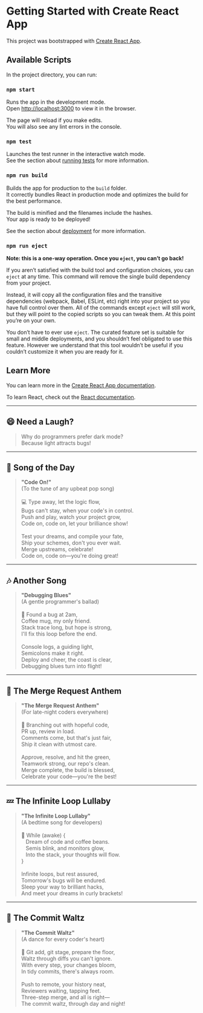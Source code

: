 # Getting Started with Create React App

This project was bootstrapped with [Create React App](https://github.com/facebook/create-react-app).

## Available Scripts

In the project directory, you can run:

### `npm start`

Runs the app in the development mode.\
Open [http://localhost:3000](http://localhost:3000) to view it in the browser.

The page will reload if you make edits.\
You will also see any lint errors in the console.

### `npm test`

Launches the test runner in the interactive watch mode.\
See the section about [running tests](https://facebook.github.io/create-react-app/docs/running-tests) for more information.

### `npm run build`

Builds the app for production to the `build` folder.\
It correctly bundles React in production mode and optimizes the build for the best performance.

The build is minified and the filenames include the hashes.\
Your app is ready to be deployed!

See the section about [deployment](https://facebook.github.io/create-react-app/docs/deployment) for more information.

### `npm run eject`

**Note: this is a one-way operation. Once you `eject`, you can’t go back!**

If you aren’t satisfied with the build tool and configuration choices, you can `eject` at any time. This command will remove the single build dependency from your project.

Instead, it will copy all the configuration files and the transitive dependencies (webpack, Babel, ESLint, etc) right into your project so you have full control over them. All of the commands except `eject` will still work, but they will point to the copied scripts so you can tweak them. At this point you’re on your own.

You don’t have to ever use `eject`. The curated feature set is suitable for small and middle deployments, and you shouldn’t feel obligated to use this feature. However we understand that this tool wouldn’t be useful if you couldn’t customize it when you are ready for it.

## Learn More

You can learn more in the [Create React App documentation](https://facebook.github.io/create-react-app/docs/getting-started).

To learn React, check out the [React documentation](https://reactjs.org/).

---

## 😄 Need a Laugh?

> Why do programmers prefer dark mode?<br>
> Because light attracts bugs!

---

## 🎵 Song of the Day

> **"Code On!"**<br>
> (To the tune of any upbeat pop song)<br><br>
> 💻 Type away, let the logic flow,<br>
> Bugs can't stay, when your code's in control.<br>
> Push and play, watch your project grow,<br>
> Code on, code on, let your brilliance show!<br>
> <br>
> Test your dreams, and compile your fate,<br>
> Ship your schemes, don't you ever wait.<br>
> Merge upstreams, celebrate!<br>
> Code on, code on—you're doing great!<br>

---

## 🎶 Another Song

> **"Debugging Blues"**<br>
> (A gentle programmer's ballad)<br><br>
> 🐞 Found a bug at 2am,<br>
> Coffee mug, my only friend.<br>
> Stack trace long, but hope is strong,<br>
> I'll fix this loop before the end.<br>
> <br>
> Console logs, a guiding light,<br>
> Semicolons make it right.<br>
> Deploy and cheer, the coast is clear,<br>
> Debugging blues turn into flight!<br>

---

## 🎤 The Merge Request Anthem

> **"The Merge Request Anthem"**<br>
> (For late-night coders everywhere)<br><br>
> 🚀 Branching out with hopeful code,<br>
> PR up, review in load.<br>
> Comments come, but that's just fair,<br>
> Ship it clean with utmost care.<br>
> <br>
> Approve, resolve, and hit the green,<br>
> Teamwork strong, our repo's clean.<br>
> Merge complete, the build is blessed,<br>
> Celebrate your code—you're the best!<br>

---

## 💤 The Infinite Loop Lullaby

> **"The Infinite Loop Lullaby"**<br>
> (A bedtime song for developers)<br><br>
> 🔁 While (awake) {<br>
>    Dream of code and coffee beans.<br>
>    Semis blink, and monitors glow,<br>
>    Into the stack, your thoughts will flow.<br>
> }<br>
> <br>
> Infinite loops, but rest assured,<br>
> Tomorrow's bugs will be endured.<br>
> Sleep your way to brilliant hacks,<br>
> And meet your dreams in curly brackets!<br>

---

## 💾 The Commit Waltz

> **"The Commit Waltz"**<br>
> (A dance for every coder's heart)<br><br>
> 💃 Git add, git stage, prepare the floor,<br>
> Waltz through diffs you can't ignore.<br>
> With every step, your changes bloom,<br>
> In tidy commits, there's always room.<br>
> <br>
> Push to remote, your history neat,<br>
> Reviewers waiting, tapping feet.<br>
> Three-step merge, and all is right—<br>
> The commit waltz, through day and night!<br>
